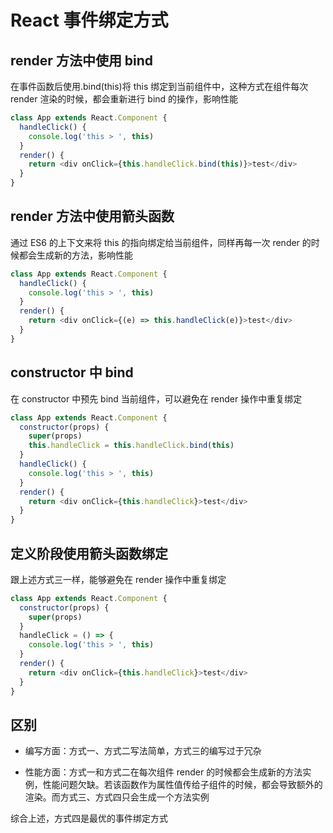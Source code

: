 # React 事件绑定方式 [](#react事件绑定方式)

## render 方法中使用 bind [](#render方法中使用bind)

在事件函数后使用.bind(this)将 this 绑定到当前组件中，这种方式在组件每次 render 渲染的时候，都会重新进行 bind 的操作，影响性能

```js
class App extends React.Component {
  handleClick() {
    console.log('this > ', this)
  }
  render() {
    return <div onClick={this.handleClick.bind(this)}>test</div>
  }
}
```

## render 方法中使用箭头函数 [](#render方法中使用箭头函数)

通过 ES6 的上下文来将 this 的指向绑定给当前组件，同样再每一次 render 的时候都会生成新的方法，影响性能

```js
class App extends React.Component {
  handleClick() {
    console.log('this > ', this)
  }
  render() {
    return <div onClick={(e) => this.handleClick(e)}>test</div>
  }
}
```

## constructor 中 bind [](#constructor中bind)

在 constructor 中预先 bind 当前组件，可以避免在 render 操作中重复绑定

```js
class App extends React.Component {
  constructor(props) {
    super(props)
    this.handleClick = this.handleClick.bind(this)
  }
  handleClick() {
    console.log('this > ', this)
  }
  render() {
    return <div onClick={this.handleClick}>test</div>
  }
}
```

## 定义阶段使用箭头函数绑定 [](#定义阶段使用箭头函数绑定)

跟上述方式三一样，能够避免在 render 操作中重复绑定

```js
class App extends React.Component {
  constructor(props) {
    super(props)
  }
  handleClick = () => {
    console.log('this > ', this)
  }
  render() {
    return <div onClick={this.handleClick}>test</div>
  }
}
```

## 区别 [](#区别)

- 编写方面：方式一、方式二写法简单，方式三的编写过于冗杂

- 性能方面：方式一和方式二在每次组件 render 的时候都会生成新的方法实例，性能问题欠缺。若该函数作为属性值传给子组件的时候，都会导致额外的渲染。而方式三、方式四只会生成一个方法实例

综合上述，方式四是最优的事件绑定方式
